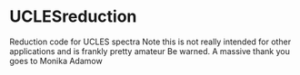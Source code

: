 UCLESreduction
==============

Reduction code for UCLES spectra
Note this is not really intended for other applications and is frankly pretty amateur
Be warned.
A massive thank you goes to Monika Adamow
